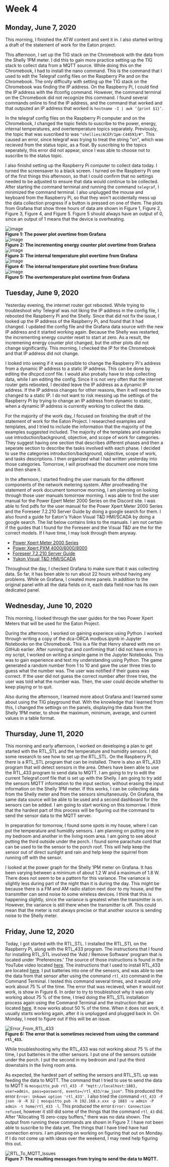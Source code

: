# Week 4

## Monday, June 7, 2020

This morning, I finished the ATW content and sent it in. I also started writing a draft of the statement of work for the Eaton project. 

This afternoon, I set up the TIG stack on the Chromebook with the data from the Shelly 1PM meter. I did this to gain more practice setting up the TIG stack to collect data from a MQTT source. While doing this on the Chromebook, I had to install the nano command. This is the command that I used to edit the Telegraf config files on the Raspberry Pie and on the Chromebook. The only difficulty with setting up the TIG stack on the Chromebook was finding the IP address. On the Raspberry Pi, I could find the IP address with the ifconfig command. However, the command terminal on the Chromebook did not recognize this command. I found several commands online to find the IP address, and the command that worked and that outputed an IP address that worked is `hostname -I | awk ‘{print $1}’`. 

In the telegraf config files on the Raspberry Pi computer and on the Chromebook, I changed the topic fields to suscribe to the power, energy, internal temperatures, and overtemperature topics separately. Previously, the topic that was suscribed to was `"shellies/ACEP/1pm-C44593/#"`. This caused an error, since telegraf was trying to treat the string "on", which was recieved from the status topic, as a float. By suscribing to the topics seperately, this error did not appear, since I was able to choose not to suscribe to the status topic. 

I also finishd setting up the Raspberry Pi computer to collect data today. I turned the screensaver to a black screen. I turned on the Raspberry Pi one of the first things this afternoon, so that I could confirm that no settings needed to be adjusted to ensure that data would continue to be collected. After starting the command terminal and running the command `telegraf`, I minimized the command terminal. I also unplugged the mouse and keyboard from the Raspberry Pi, so that they won't accidentally mess up the data collection progress if a button is pressed on one of them. The plots from Grafana that show three hours of data are shown in Figure 1, Figure 2, Figure 3, Figure 4, and Figure 5. Figure 5 should always have an output of 0, since an output of 1 means that the device is overheating.

![image](https://user-images.githubusercontent.com/65566903/84094315-0ebc2580-a9a9-11ea-84e6-2f6eca942ffe.png) <br>
**Figure 1: The power plot overtime from Grafana** <br>
![image](https://user-images.githubusercontent.com/65566903/84094337-15e33380-a9a9-11ea-9a41-0d51f89543ec.png) <br>
**Figure 2: The incrementing energy counter plot overtime from Grafana** <br>
![image](https://user-images.githubusercontent.com/65566903/84094359-1f6c9b80-a9a9-11ea-9216-2a7f85768eeb.png) <br>
**Figure 3: The internal temperature plot overtime from Grafana** <br>
![image](https://user-images.githubusercontent.com/65566903/84094370-27c4d680-a9a9-11ea-94bf-7eb52b96dd90.png) <br>
**Figure 4: The internal temperature plot overtime from Grafana** <br>
![image](https://user-images.githubusercontent.com/65566903/84094390-2eebe480-a9a9-11ea-8dec-a3b7b407643c.png) <br>
**Figure 5: The overtemperature plot overtime from Grafana** <br>

## Tuesday, June 9, 2020
Yesterday evening, the internet router got rebooted. While trying to troubleshoot why Telegraf was not liking the IP address in the config file, I rebooted the Raspberry Pi and the Shelly. Since that did not fix the issue, I looked up the IP address of the Raspberry Pi, and found that it had changed. I updated the config file and the Grafana data source with the new IP address and it started working again. Because the Shelly was restarted, the incrementing energy counter reset to start at zero. As a result, the incremening energy counter plot changed, but the other plots did not change significantly. This morning, I checked the IP for the Chromebook and that IP address did not change.

I looked into seeing if it was possible to change the Raspberry Pi's address from a dynamic IP address to a static IP address. This can be done by editing the dhcpcd.conf file. I would also probally have to stop collecting data, while I am editing the config. Since it is not very often that the internet router gets rebooted, I decided leave the IP address as a dynamic IP address. If the IP address changes for other reasons, then it will need to be changed to a static IP. I do not want to risk messing up the settings of the Raspberry Pi by trying to change an IP address from dynamic to static, when a dynamic IP address is currently working to collect the data.

For the majority of the work day, I focused on finishing the draft of the statement of work for the Eaton Project. I researched examples and templates, and I tried to include the information that the majority of the examples suggested included. The majority of the templates and examples use introduction/background, objective, and scope of work for categories. They suggest having one section that describes different phases and then a seperate section to describe the tasks involved with each phase. I decided to use the categories introduction/background, objective, scope of work, and tasks descriptions. I then organized what I had written yesterday into those categories. Tomorrow, I will proofread the document one more time and then share it.

In the afternoon, I started finding the user manuals for the different components of the network metering system. After proofreading the statement of work document tomorrow morning, I am planning on looking through those user manuals tomorrow morning. I was able to find the user manual for the Power Epert Meter 2000 Series on the Discord site. I was able to find pdfs for the user manual for the Power Xpert Meter 2000 Series and the Foreseer 7.2.210 Server Guide by doing a google search for them. I also found a guide for Eaton's Yukon Visual T&D HMI/SCADA by doing a google search. The list below contains links to the manuals. I am not certain if the guides that I found for the Foreseer and the Visual T&D are the for the correct models. If I have time, I may look through them anyway.

* [Power Xpert Meter 2000 Series](http://m.eaton.com/ecm/groups/public/@pub/@electrical/documents/content/im02601001e.pdf) <br>
* [Power Xpert PXM 4000/6000/8000](https://www.eaton.com/ecm/groups/public/@pub/@electrical/documents/content/im02601004e.pdf) <br>
* [Foreseer 7.2.210 Server Guide](https://www.eaton.com/content/dam/eaton/services/eess/eess-documents/foreseer-7-2/eaton-foreseer-72210-server-guide-mn152049en.pdf) <br>
* [Yukon Visual T&D HMI/SCADA](https://www.eaton.com/content/dam/eaton/products/utility-and-grid-solutions/grid-automation-systems/hmi-scada/yukon-visual-td-hmi-scada-br914001en.pdf) <br>

Throughout the day, I checked Grafana to make sure that it was collecting data. So far, it has been able to run about 22 hours without having any problems. While on Grafana, I created more panels. In addition to the original panel with all the data fields on it, each data field now has its own dedicated panel. 

## Wednesday, June 10, 2020
This morning, I looked through the user guides for the two Power Xpert Meters that will be used for the Eaton Project. 

During the afternoon, I worked on gaining experiece using Python. I worked through writing a copy of the dca-ORCA modbus.ipynb in Jupyter Notebooks on the Chromebook. This is a file that Henry shared with me on GitHub earlier. After running that and confirming that I did not have errors in my script, I worked on writing a simple game in the Jupyter Notebooks. This was to gain experience and test my understanding using Python. The game generated a random number from 1 to 10 and gave the user three tries to guess what the number was. The user was notified if their guess was correct. If the user did not guess the correct number after three tries, the user was told what the number was. Then, the user could decide whether to keep playing or to quit.

Also during the afternoon, I learned more about Grafana and I learned some about using the TIG playground that. With the knowledge that I learned from this, I changed the settings on the panels, displaying the data from the Shelly 1PM meter, to show the maximum, minimum, average, and current values in a table format.

## Thursday, June 11, 2020
This morning and early afternoon, I worked on developing a plan to get started with the RTL_STL and the temperature and humidity sensors. I did some research to see how to set up the RTL_STL. On the Raspberry Pi, there is a RTL_STL program that can be installed. There is also an RTL_433 program that will detect sensors in the area. Others have been able to use the RTL_433 program to send data to MQTT. I am going to try to edit the current Telegraf.conf file that is set up with the Shelly. I am going to try add the sensors MQTT information to the input section, without erasing the input information on the Shelly 1PM meter. If this works, I can be collecting data from the Shelly meter and from the sensors simultaneously. On Grafana, the same data source will be able to be used and a second dashboard for the sensors can be added. I am going to start working on this tomorrow. I think that the hardest part of this process will be figuring out the command to send the sensor data to the MQTT server. 

In preparation for tomorrow, I found some spots in my house, where I can put the temperature and humidity sensors. I am planning on putting one in my bedroom and another in the living room area. I am going to see about putting the third outside under the porch. I found some parachute cord that can be used to tie the sensor to the porch roof. This will help keep the sensor out of direct sunlight and rain and help keep the squirrel from running off with the sensor. 

I looked at the power graph for the Shelly 1PM meter on Grafana. It has been varying between a minimum of about 1.2 W and a maximum of 1.8 W. There does not seem to be a pattern for this variance. The variance is slightly less during part of the night than it is during the day. This might be because there is a FM and AM radio station next door to my house, and the transmitter can send noise to some wireless devices. I think that this is happening slightly, since the variance is greatest when the transmitter is on. However, the variance is still there when the transmitter is off. This could mean that the meter is not always precise or that another source is sending noise to the Shelly meter.

## Friday, June 12, 2020
Today, I got started with the RTL_STL. I installed the RTL_STL on the Raspberry Pi, along with the RTL_433 program. The instructions that I found for installing RTL_STL involved the 'Add / Remove Software' program that is located under 'Preferences.' The source of those instructions is found in the YouTube video located [here](https://www.youtube.com/watch?v=h-JA4Rs2b2M). The instructions that I used to install RTL_433 are located [here](https://sdr-setup-notes.readthedocs.io/en/latest/dev_rtlsdr.html#rtl-433-tool-setup). I put batteries into one of the sensors, and was able to see the data from that sensor after using the command `rtl_433` command in the Command Terminal. I tested this command several times, and it would only work about 75 % of the time. The error that was recieved, when it would not work, is show in Figure 6. In order to try to troubleshoot why it was only working about 75 % of the time, I tried doing the RTL_STL installation process again using the Command Terminal and the instruction that are located [here](https://sdr-setup-notes.readthedocs.io/en/latest/dev_rtlsdr.html#native-rtl-sdr-setup). It now works about 50 % of the time. When it does not work, it usually starts working again, after it is unplugged and plugged back in. On Monday, I need to figure out if this will be an issue. 

![Error_From_RTL_433](https://user-images.githubusercontent.com/65566903/84556530-e5183c80-accf-11ea-9f3c-ed4ab9506920.png) <br>
**Figure 6: The error that is sometimes recieved from using the command `rtl_433`.** <br>

While troubleshooting why the RTL_433 was not working about 75 % of the time, I put batteries in the other sensors. I put one of the sensors outside under the porch. I put the second in my bedroom and I put the third downstairs in the living room area. 

As expected, the hardest part of setting the sensors and RTL_STL up was feeding the data to MQTT. The command that I tried to use to send the data to MQTT is `mosquitto_pub rtl_433 -F "mqtt://localhost:1883, user=admin, pass=password, events=/rtl_433/raw_json"`. This produced the error `Error: Unkown option 'rtl_433'.` I also tried the command `rtl_433 -F json -U -R 32 | mosquitto_pub -h 192.168.x.xxx -p 1883 -u admin -P admin -t home/rtl_433 -l`. This produced the error `Error: Connection refused`, however it still did some of the things that the command `rtl_43` did. After "Allocating 15 zero-copy buffers," there was no data shown. The output from running these commands are shown in Figure 7. I have not been able to suscribe to the data yet. The things that I have tried have had connection errors. I am planning on working on figuring that out on Monday. If I do not come up with ideas over the weekend, I may need help figuring this out.

![RTL_To_MQTT_Issues](https://user-images.githubusercontent.com/65566903/84556934-e434da00-acd2-11ea-8989-2b2b030cacd9.png) <br>
**Figure 7: The resulting messages from trying to send the data to MQTT.** <br>
